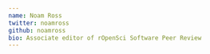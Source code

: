 ```yaml
---
name: Noam Ross
twitter: noamross
github: noamross
bio: Associate editor of rOpenSci Software Peer Review
---
```

